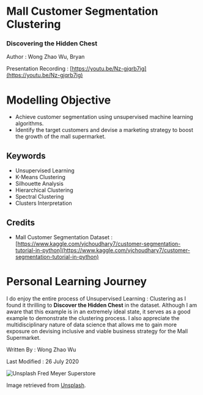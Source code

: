 # Mall Customer Segmentation Clustering
### Discovering the Hidden Chest

Author : Wong Zhao Wu, Bryan

Presentation Recording : [https://youtu.be/Nz-gjqrb7ig](https://youtu.be/Nz-gjqrb7ig)

# Modelling Objective
- Achieve customer segmentation using unsupervised machine learning algorithms.
- Identify the target customers and devise a marketing strategy to boost the growth of the mall supermarket.

## Keywords
- Unsupervised Learning
- K-Means Clustering
- Silhouette Analysis
- Hierarchical Clustering
- Spectral Clustering
- Clusters Interpretation

## Credits
- Mall Customer Segmentation Dataset : [https://www.kaggle.com/vjchoudhary7/customer-segmentation-tutorial-in-python](https://www.kaggle.com/vjchoudhary7/customer-segmentation-tutorial-in-python)

# Personal Learning Journey

I do enjoy the entire process of Unsupervised Learning : Clustering as I found it thrilling to **Discover the Hidden Chest** in the dataset. Although I am aware that this example is in an extremely ideal state, it serves as a good example to demonstrate the clustering process. I also appreciate the multidisciplinary nature of data science that allows me to gain more exposure on devising inclusive and viable business strategy for the Mall Supermarket.

Written By : Wong Zhao Wu

Last Modified : 26 July 2020

![Unsplash Fred Meyer Superstore](https://images.unsplash.com/photo-1515706886582-54c73c5eaf41?ixid=MnwxMjA3fDB8MHxwaG90by1wYWdlfHx8fGVufDB8fHx8&ixlib=rb-1.2.1&auto=format&fit=crop&w=750&q=80)

Image retrieved from [Unsplash](https://unsplash.com/photos/KfvknMhkmw0).